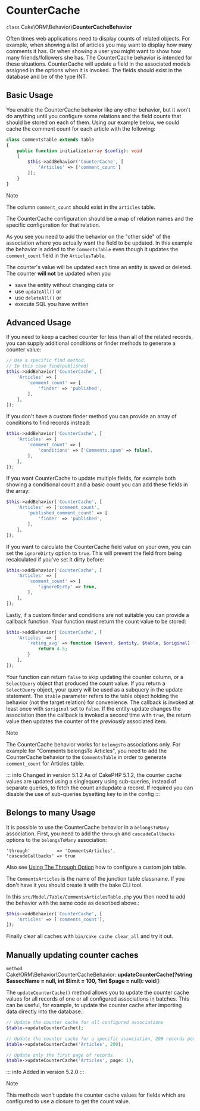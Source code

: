 # CounterCache

`class` Cake\\ORM\\Behavior\\**CounterCacheBehavior**

Often times web applications need to display counts of related objects. For
example, when showing a list of articles you may want to display how many
comments it has. Or when showing a user you might want to show how many
friends/followers she has. The CounterCache behavior is intended for these
situations. CounterCache will update a field in the associated models assigned
in the options when it is invoked. The fields should exist in the database and
be of the type INT.

## Basic Usage

You enable the CounterCache behavior like any other behavior, but it won't do
anything until you configure some relations and the field counts that should be
stored on each of them. Using our example below, we could cache the comment
count for each article with the following:

``` php
class CommentsTable extends Table
{
    public function initialize(array $config): void
    {
        $this->addBehavior('CounterCache', [
            'Articles' => ['comment_count']
        ]);
    }
}
```

> [!NOTE]
> The column `comment_count` should exist in the `articles` table.

The CounterCache configuration should be a map of relation names and the
specific configuration for that relation.

As you see you need to add the behavior on the "other side" of the association
where you actually want the field to be updated. In this example the behavior
is added to the `CommentsTable` even though it updates the `comment_count`
field in the `ArticlesTable`.

The counter's value will be updated each time an entity is saved or deleted.
The counter **will not** be updated when you

- save the entity without changing data or
- use `updateAll()` or
- use `deleteAll()` or
- execute SQL you have written

## Advanced Usage

If you need to keep a cached counter for less than all of the related records,
you can supply additional conditions or finder methods to generate a
counter value:

``` php
// Use a specific find method.
// In this case find(published)
$this->addBehavior('CounterCache', [
    'Articles' => [
        'comment_count' => [
            'finder' => 'published',
        ],
    ],
]);
```

If you don't have a custom finder method you can provide an array of conditions
to find records instead:

``` php
$this->addBehavior('CounterCache', [
    'Articles' => [
        'comment_count' => [
            'conditions' => ['Comments.spam' => false],
        ],
    ],
]);
```

If you want CounterCache to update multiple fields, for example both showing a
conditional count and a basic count you can add these fields in the array:

``` php
$this->addBehavior('CounterCache', [
    'Articles' => ['comment_count',
        'published_comment_count' => [
            'finder' => 'published',
        ],
    ],
]);
```

If you want to calculate the CounterCache field value on your own, you can set
the `ignoreDirty` option to `true`.
This will prevent the field from being recalculated if you've set it dirty
before:

``` php
$this->addBehavior('CounterCache', [
    'Articles' => [
        'comment_count' => [
            'ignoreDirty' => true,
        ],
    ],
]);
```

Lastly, if a custom finder and conditions are not suitable you can provide
a callback function. Your function must return the count value to be stored:

``` php
$this->addBehavior('CounterCache', [
    'Articles' => [
        'rating_avg' => function ($event, $entity, $table, $original) {
            return 4.5;
        }
    ],
]);
```

Your function can return `false` to skip updating the counter column, or
a `SelectQuery` object that produced the count value. If you return a `SelectQuery`
object, your query will be used as a subquery in the update statement. The
`$table` parameter refers to the table object holding the behavior (not the
target relation) for convenience. The callback is invoked at least once with
`$original` set to `false`. If the entity-update changes the association
then the callback is invoked a *second* time with `true`, the return value
then updates the counter of the *previously* associated item.

> [!NOTE]
> The CounterCache behavior works for `belongsTo` associations only. For
> example for "Comments belongsTo Articles", you need to add the CounterCache
> behavior to the `CommentsTable` in order to generate `comment_count` for
> Articles table.

::: info Changed in version 5.1.2
As of CakePHP 5.1.2, the counter cache values are updated using a singlequery using sub-queries, instead of separate queries, to fetch the count andupdate a record. If required you can disable the use of sub-queries bysetting  key to  in the config
:::

## Belongs to many Usage

It is possible to use the CounterCache behavior in a `belongsToMany` association.
First, you need to add the `through` and `cascadeCallbacks` options to the
`belongsToMany` association:

    'through'          => 'CommentsArticles',
    'cascadeCallbacks' => true

Also see [Using The Through Option](../../orm/associations#using-the-through-option) how to configure a custom join table.

The `CommentsArticles` is the name of the junction table classname.
If you don't have it you should create it with the bake CLI tool.

In this `src/Model/Table/CommentsArticlesTable.php` you then need to add the behavior
with the same code as described above.:

``` php
$this->addBehavior('CounterCache', [
    'Articles' => ['comments_count'],
]);
```

Finally clear all caches with `bin/cake cache clear_all` and try it out.

## Manually updating counter caches

`method` Cake\\ORM\\Behavior\\CounterCacheBehavior::**updateCounterCache(?string $assocName = null, int $limit = 100, ?int $page = null): void**()

The `updateCounterCache()` method allows you to update the counter cache values
for all records of one or all configured associations in batches. This can be useful,
for example, to update the counter cache after importing data directly into the database.:

``` php
// Update the counter cache for all configured associations
$table->updateCounterCache();

// Update the counter cache for a specific association, 200 records per batch
$table->updateCounterCache('Articles', 200);

// Update only the first page of records
$table->updateCounterCache('Articles', page: 1);
```

::: info Added in version 5.2.0
:::

> [!NOTE]
> This methods won't update the counter cache values for fields which are
> configured to use a closure to get the count value.
